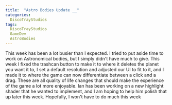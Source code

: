 ```yaml
---
title:  "Astro Bodies Update __"
categories:
  DiscoTrayStudios
tags:
  DiscoTrayStudios
  GameDev
  AstroBodies
---
```


This week has been a lot busier than I expected. I tried to put aside time to work on Astronomical bodies, but I simply didn't have much to give. This week I fixed the trashcan button to make it to where it deletes the planet you want it to, I set a default resolution and adjusted our UI to fit to it, and I made it to where the game can now differentiate between a click and a drag. These are all quality of life changes that should make the experience of the game a lot more enjoyable. Ian has been working on a new highlight shader that he wanted to implement, and I am hoping to help him polish that up later this week. Hopefully, I won't have to do much this week
